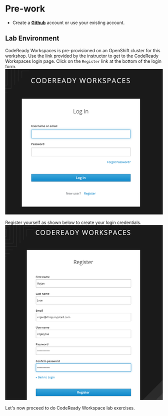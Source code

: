# Pre-work

- Create a **[Github](https://github.com)** account or use your existing account.

## Lab Environment

CodeReady Workspaces is pre-provisioned on an OpenShift cluster for this workshop.
Use the link provided by the instructor to get to the CodeReady Workspaces login page. Click on the `Register` link at the bottom of the login form.
![CRW login](images/crw-create-register.png)

Register yourself as shown below to create your login credentials.
![User registration](images/crw-register-user.png)

Let's now proceed to do CodeReady Workspace lab exercises.
